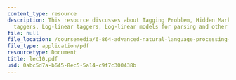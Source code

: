 ```yaml
---
content_type: resource
description: This resource discusses about Tagging Problem, Hidden Markov Model (HMM)
  taggers, Log-linear taggers, Log-linear models for parsing and other problems.
file: null
file_location: /coursemedia/6-864-advanced-natural-language-processing-fall-2005/0abc5d7ab6458ec55a14c9f7c300438b_lec10.pdf
file_type: application/pdf
resourcetype: Document
title: lec10.pdf
uid: 0abc5d7a-b645-8ec5-5a14-c9f7c300438b
---
```

